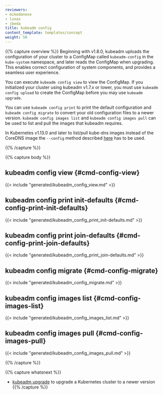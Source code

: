 ```yaml
---
reviewers:
- mikedanese
- luxas
- jbeda
title: kubeadm config
content_template: templates/concept
weight: 50
---
```

{{% capture overview %}}
Beginning with v1.8.0, kubeadm uploads the configuration of your cluster to a ConfigMap called
`kubeadm-config` in the `kube-system` namespace, and later reads the ConfigMap when upgrading.
This enables correct configuration of system components, and provides a seamless user experience.

You can execute `kubeadm config view` to view the ConfigMap. If you initialized your cluster using
kubeadm v1.7.x or lower, you must use `kubeadm config upload` to create the ConfigMap before you
may use `kubeadm upgrade`.

You can use `kubeadm config print` to print the default configuration and `kubeadm config migrate` to
convert your old configuration files to a newer version. `kubeadm config images list` and
`kubeadm config images pull` can be used to list and pull the images that kubeadm requires.

In Kubernetes v1.13.0 and later to list/pull kube-dns images instead of the CoreDNS image
the `--config` method described [here](/docs/reference/setup-tools/kubeadm/kubeadm-init-phase/#cmd-phase-addon)
has to be used.

{{% /capture %}}

{{% capture body %}}
## kubeadm config view {#cmd-config-view}
{{< include "generated/kubeadm_config_view.md" >}}

## kubeadm config print init-defaults {#cmd-config-print-init-defaults}
{{< include "generated/kubeadm_config_print_init-defaults.md" >}}

## kubeadm config print join-defaults {#cmd-config-print-join-defaults}
{{< include "generated/kubeadm_config_print_join-defaults.md" >}}

## kubeadm config migrate {#cmd-config-migrate}
{{< include "generated/kubeadm_config_migrate.md" >}}

## kubeadm config images list {#cmd-config-images-list}
{{< include "generated/kubeadm_config_images_list.md" >}}

## kubeadm config images pull {#cmd-config-images-pull}
{{< include "generated/kubeadm_config_images_pull.md" >}}

{{% /capture %}}

{{% capture whatsnext %}}
* [kubeadm upgrade](/docs/reference/setup-tools/kubeadm/kubeadm-upgrade/) to upgrade a Kubernetes cluster to a newer version
{{% /capture %}}
